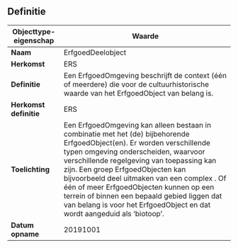 ﻿## Definitie
| **Objecttype-eigenschap** | **Waarde** |
| ---- | ---- |
| **Naam** | ErfgoedDeelobject |
| **Herkomst** | ERS |
| **Definitie** | Een ErfgoedOmgeving beschrijft de context (&#233;&#233;n of meerdere) die voor de cultuurhistorische waarde van het ErfgoedObject van belang is. |
| **Herkomst definitie** | ERS |
| **Toelichting** | Een ErfgoedOmgeving kan alleen bestaan in combinatie met het (de) bijbehorende ErfgoedObject(en). Er worden verschillende typen omgeving onderscheiden, waarvoor verschillende regelgeving van toepassing kan zijn. Een groep ErfgoedObjecten kan bijvoorbeeld deel uitmaken van een complex . Of één of meer ErfgoedObjecten kunnen op een terrein of binnen een bepaald gebied liggen dat van belang is voor het ErfgoedObject en dat wordt aangeduid als ‘biotoop’. |
| **Datum opname** | 20191001 |
